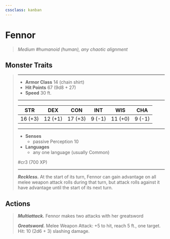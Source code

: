 ```yaml
---
cssclass: kanban
---
```


# Fennor
>*Medium #humanoid (human), any chaotic alignment*
## Monster Traits
>___
>- **Armor Class** 14 (chain shirt)
>- **Hit Points** 67 (9d8 + 27)
>- **Speed** 30 ft.
>___
>|STR|DEX|CON|INT|WIS|CHA|
>|:---:|:---:|:---:|:---:|:---:|:---:|
>|16 (+3)|12 (+1)|17 (+3)|9 (-1)|11 (+0)|9 (-1)|
>___
>- **Senses**
>	 - passive Perception 10
>- **Languages**
>	 - any one language (usually Common)
>
> #cr3 (700 XP)
>___
>***Reckless.*** At the start of its turn, Fennor can gain advantage on all melee weapon attack rolls during that turn, but attack rolls against it have advantage until the start of its next turn.  
>
## Actions
>***Multiattack.*** Fennor makes two attacks with her greatsword  
>
>***Greatsword.*** Melee Weapon Attack: +5 to hit, reach 5 ft., one target. Hit: 10 (2d6 + 3) slashing damage.